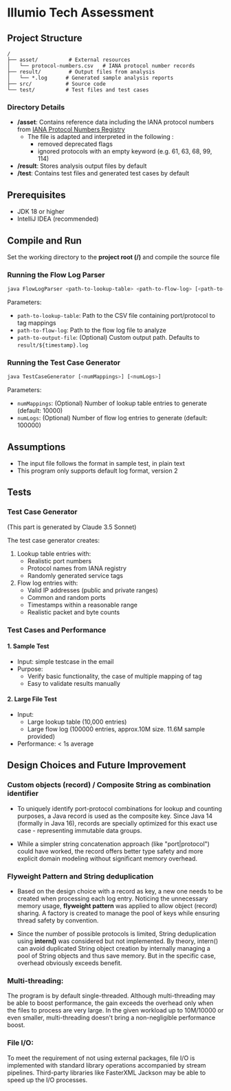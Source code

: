 # Illumio Tech Assessment

## Project Structure

```
/
├── asset/          # External resources
│   └── protocol-numbers.csv   # IANA protocol number records
├── result/         # Output files from analysis
│   └── *.log      # Generated sample analysis reports
├── src/           # Source code
└── test/          # Test files and test cases
```

### Directory Details

* **/asset**: Contains reference data including the IANA protocol numbers from [IANA Protocol Numbers Registry](https://www.iana.org/assignments/protocol-numbers/protocol-numbers.xhtml#protocol-numbers-1)
  * The file is adapted and interpreted in the following :
    * removed deprecated flags
    * ignored protocols with an empty keyword (e.g. 61, 63, 68, 99, 114)
* **/result**: Stores analysis output files by default
* **/test**: Contains test files and generated test cases by default

## Prerequisites

* JDK 18 or higher
* IntelliJ IDEA (recommended)

## Compile and Run
Set the working directory to the **project root (/)** and compile the source file

### Running the Flow Log Parser

```bash
java FlowLogParser <path-to-lookup-table> <path-to-flow-log> [<path-to-output-file>]
```

Parameters:
* `path-to-lookup-table`: Path to the CSV file containing port/protocol to tag mappings
* `path-to-flow-log`: Path to the flow log file to analyze
* `path-to-output-file`: (Optional) Custom output path. Defaults to `result/${timestamp}.log`

### Running the Test Case Generator

```bash
java TestCaseGenerator [<numMappings>] [<numLogs>]
```

Parameters:
* `numMappings`: (Optional) Number of lookup table entries to generate (default: 10000)
* `numLogs`: (Optional) Number of flow log entries to generate (default: 100000)

## Assumptions
* The input file follows the format in sample test, in plain text
* This program only supports default log format, version 2

## Tests

### Test Case Generator

(This part is generated by Claude 3.5 Sonnet)

The test case generator creates:
1. Lookup table entries with:
    * Realistic port numbers
    * Protocol names from IANA registry
    * Randomly generated service tags
2. Flow log entries with:
    * Valid IP addresses (public and private ranges)
    * Common and random ports
    * Timestamps within a reasonable range
    * Realistic packet and byte counts

### Test Cases and Performance

#### 1. Sample Test
* Input: simple testcase in the email
* Purpose:
    * Verify basic functionality, the case of multiple mapping of tag
    * Easy to validate results manually

#### 2. Large File Test
* Input:
    * Large lookup table (10,000 entries)
    * Large flow log (100000 entries, approx.10M size. 11.6M sample provided)
* Performance: < 1s average

## Design Choices and Future Improvement
### Custom objects (record) / Composite String as combination identifier
* To uniquely identify port-protocol combinations for lookup and counting purposes, a Java record is used as the composite key. 
Since Java 14 (formally in Java 16), records are specially optimized for this exact use case - representing immutable data groups. 

* While a simpler string concatenation approach (like "port|protocol") could have worked, the record offers better type safety 
and more explicit domain modeling without significant memory overhead.


### Flyweight Pattern and String deduplication
* Based on the design choice with a record as key, a new one needs to be created when processing each log
entry. Noticing the unnecessary memory usage, **flyweight pattern** was applied to allow object (record) sharing.
A factory is created to manage the pool of keys while ensuring thread safety by convention.

* Since the number of possible protocols is limited, String deduplication using **intern()** was considered but
not implemented. By theory, intern() can avoid duplicated String object creation by internally managing a
pool of String objects and thus save memory. But in the specific case, overhead obviously exceeds benefit.

### Multi-threading: 
The program is by default single-threaded. Although multi-threading may be able to boost performance, 
the gain exceeds the overhead only when the files to process are very large. In the given workload up 
to 10M/10000 or even smaller, multi-threading doesn't bring a non-negligible performance boost.

### File I/O:
To meet the requirement of not using external packages, file I/O is implemented with standard library operations
accompanied by stream pipelines. Third-party libraries like FasterXML Jackson may be able to speed up the 
I/O processes.

